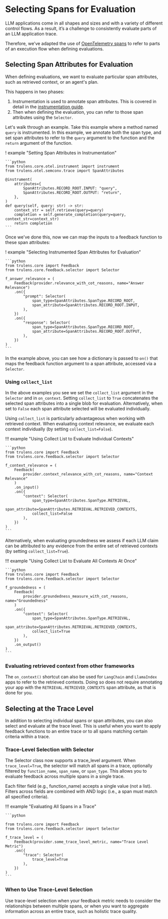 # Selecting Spans for Evaluation

LLM applications come in all shapes and sizes and with a variety of different
control flows. As a result, it’s a challenge to consistently evaluate parts of an
LLM application trace.

Therefore, we’ve adapted the use of [OpenTelemetry spans](https://opentelemetry.io/docs/specs/otel/overview/#spans)
to refer to parts of an execution flow when defining evaluations.

## Selecting Span Attributes for Evaluation

When defining evaluations, we want to evaluate particular span attributes, such as retrieved context, or an agent's plan.

This happens in two phases:

1. Instrumentation is used to annotate span attributes. This is covered in detail in the [instrumentation guide](../../instrumentation/index.md).
2. Then when defining the evaluation, you can refer to those span attributes using the `Selector`.

Let's walk through an example. Take this example where a method named `query` is instrumented. In this example, we annotate both the span type, and set span attributes to refer to the `query` argument to the function and the `return` argument of the function.

! example "Setting Span Attributes in Instrumentation"

    ```python
    from trulens.core.otel.instrument import instrument
    from trulens.otel.semconv.trace import SpanAttributes

    @instrument(
        attributes={
            SpanAttributes.RECORD_ROOT.INPUT: "query",
            SpanAttributes.RECORD_ROOT.OUTPUT: "return",
        },
    )
    def query(self, query: str) -> str:
        context_str = self.retrieve(query=query)
        completion = self.generate_completion(query=query, context_str=context_str)
        return completion
    ```

Once we've done this, now we can map the inputs to a feedback function to these span attributes:

! example "Selecting Instrumented Span Attributes for Evaluation"

    ```python
    from trulens.core import Feedback
    from trulens.core.feedback.selector import Selector

    f_answer_relevance = (
        Feedback(provider.relevance_with_cot_reasons, name="Answer Relevance")
        .on({
            "prompt": Selector(
                span_type=SpanAttributes.SpanType.RECORD_ROOT,
                span_attribute=SpanAttributes.RECORD_ROOT.INPUT,
            ),
        })
        .on({
            "response": Selector(
                span_type=SpanAttributes.SpanType.RECORD_ROOT,
                span_attribute=SpanAttributes.RECORD_ROOT.OUTPUT,
            ),
        })
    )
    ```

In the example above, you can see how a dictionary is passed to `on()` that maps the feedback function argument to a span attribute, accessed via a `Selector`.

### Using `collect_list`

In the above examples you see we set the `collect_list` argument in the `Selector` and in `on_context`. Setting `collect_list` to `True` concatenates the selected span attributes into a single blob for evaluation. Alternatively, when set to `False` each span attribute selected will be evaluated individually.

Using `collect_list` is particularly advantageous when working with retrieved context. When evaluating context relevance, we evaluate each context individually (by setting `collect_list=False`).

!!! example "Using Collect List to Evaluate Individual Contexts"

    ```python
    from trulens.core import Feedback
    from trulens.core.feedback.selector import Selector

    f_context_relevance = (
        Feedback(
            provider.context_relevance_with_cot_reasons, name="Context Relevance"
        )
        .on_input()
        .on({
            "context": Selector(
                span_type=SpanAttributes.SpanType.RETRIEVAL,
                span_attribute=SpanAttributes.RETRIEVAL.RETRIEVED_CONTEXTS,
                collect_list=False
            ),
        })
    )
    ```

Alternatively, when evaluating groundedness we assess if each LLM claim can be attributed to any evidence from the entire set of retrieved contexts (by setting `collect_list=True`).

!!! example "Using Collect List to Evaluate All Contexts At Once"

    ```python
    from trulens.core import Feedback
    from trulens.core.feedback.selector import Selector

    f_groundedness = (
        Feedback(
            provider.groundedness_measure_with_cot_reasons, name="Groundedness"
        )
        .on({
            "context": Selector(
                span_type=SpanAttributes.SpanType.RETRIEVAL,
                span_attribute=SpanAttributes.RETRIEVAL.RETRIEVED_CONTEXTS,
                collect_list=True
            ),
        })
        .on_output()
    )
    ```

### Evaluating retrieved context from other frameworks

The `on_context()` shortcut can also be used for `LangChain` and `LlamaIndex` apps to refer to the retrieved contexts. Doing so does not require annotating your app with the `RETRIEVAL.RETRIEVED_CONTEXTS` span attribute, as that is done for you.

## Selecting at the Trace Level

In addition to selecting individual spans or span attributes, you can also select and evaluate at the trace level. This is useful when you want to apply feedback functions to an entire trace or to all spans matching certain criteria within a trace.

### Trace-Level Selection with Selector

The Selector class now supports a trace_level argument. When `trace_level=True`, the selector will match all spans in a trace, optionally filtered by `function_name`, `span_name`, or `span_type`. This allows you to evaluate feedback across multiple spans in a single trace.

Each filter field (e.g., function_name) accepts a single value (not a list). Filters across fields are combined with AND logic (i.e., a span must match all specified criteria).

!!! example "Evaluating All Spans in a Trace"

    ```python

    from trulens.core import Feedback
    from trulens.core.feedback.selector import Selector

    f_trace_level = (
        Feedback(provider.some_trace_level_metric, name="Trace Level Metric")
        .on({
            "trace": Selector(
                trace_level=True
            ),
        })
    )
    ```

### When to Use Trace-Level Selection

Use trace-level selection when your feedback metric needs to consider the relationships between multiple spans, or when you want to aggregate information across an entire trace, such as holistic trace quality.
